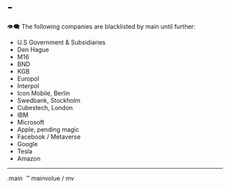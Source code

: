 # -

👁‍🗨
The following companies are blacklisted by main until further:

- U.S Government & Subsidiaries 
- Den Hague
- M16
- BND
- KGB
- Europol
- Interpol 
- Icon Mobile, Berlin
- Swedbank, Stockholm
- Cubestech, London
- IBM
- Microsoft 
- Apple, pending magic  
- Facebook / Metaverse 
- Google 
- Tesla 
- Amazon 

---

.main 
™️
mainvolue / mv
